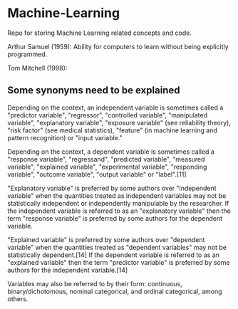 # Machine-Learning
Repo for storing Machine Learning related concepts and code.

Arthur Samuel (1959): Ability for computers to learn without being explicitly programmed.

Tom Mitchell (1998):

## Some synonyms need to be explained

Depending on the context, an independent variable is sometimes called a "predictor variable", "regressor", "controlled variable", "manipulated variable", "explanatory variable", "exposure variable" (see reliability theory), "risk factor" (see medical statistics), "feature" (in machine learning and pattern recognition) or "input variable."

Depending on the context, a dependent variable is sometimes called a "response variable", "regressand", "predicted variable", "measured variable", "explained variable", "experimental variable", "responding variable", "outcome variable", "output variable" or "label".[11]

"Explanatory variable" is preferred by some authors over "independent variable" when the quantities treated as independent variables may not be statistically independent or independently manipulable by the researcher. If the independent variable is referred to as an "explanatory variable" then the term "response variable" is preferred by some authors for the dependent variable.

"Explained variable" is preferred by some authors over "dependent variable" when the quantities treated as "dependent variables" may not be statistically dependent.[14] If the dependent variable is referred to as an "explained variable" then the term "predictor variable" is preferred by some authors for the independent variable.[14]

Variables may also be referred to by their form: continuous, binary/dichotomous, nominal categorical, and ordinal categorical, among others.

